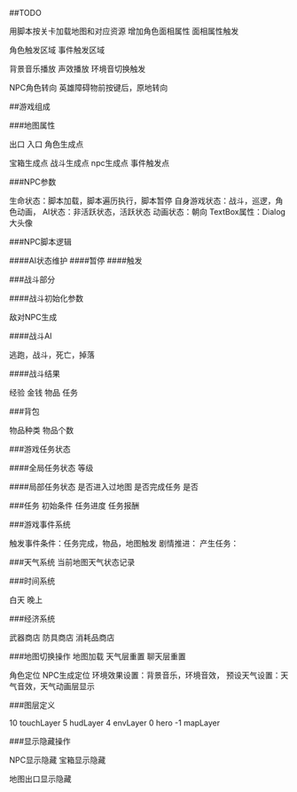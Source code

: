 
##TODO

用脚本按关卡加载地图和对应资源
增加角色面相属性
面相属性触发

角色触发区域
事件触发区域

背景音乐播放
声效播放
环境音切换触发

NPC角色转向
英雄障碍物前按键后，原地转向

##游戏组成

###地图属性

出口
入口
角色生成点

宝箱生成点
战斗生成点
npc生成点
事件触发点

###NPC参数

生命状态：脚本加载，脚本遍历执行，脚本暂停
自身游戏状态：战斗，巡逻，角色动画，
AI状态：非活跃状态，活跃状态
动画状态：朝向
TextBox属性：Dialog大头像

###NPC脚本逻辑

####AI状态维护
####暂停
####触发


###战斗部分

####战斗初始化参数

敌对NPC生成

####战斗AI

逃跑，战斗，死亡，掉落

####战斗结果

经验 金钱 物品 任务




###背包

物品种类
物品个数


###游戏任务状态

####全局任务状态
等级

####局部任务状态
是否进入过地图
是否完成任务
是否

###任务
初始条件
任务进度
任务报酬

###游戏事件系统

触发事件条件：任务完成，物品，地图触发
剧情推进：
产生任务：

###天气系统
当前地图天气状态记录


###时间系统

白天
晚上

###经济系统

武器商店
防具商店
消耗品商店

###地图切换操作
地图加载
天气层重置
聊天层重置

角色定位
NPC生成定位
环境效果设置：背景音乐，环境音效，
预设天气设置：天气音效，天气动画层显示


###图层定义

10  touchLayer
5   hudLayer
4   envLayer
0   hero
-1  mapLayer


###显示隐藏操作

NPC显示隐藏
宝箱显示隐藏

地图出口显示隐藏


